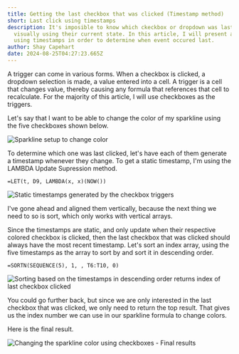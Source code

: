 ```yaml
---
title: Getting the last checkbox that was clicked (Timestamp method)
short: Last click using timestamps
description: It's imposible to know which ckeckbox or dropdown was last edited
  visually using their current state. In this article, I will present a method
  using timestamps in order to determine when event occured last.
author: Shay Capehart
date: 2024-08-25T04:27:23.665Z
---
```

A trigger can come in various forms. When a checkbox is clicked, a dropdown selection is made, a value entered into a cell. A trigger is a cell that changes value, thereby causing any formula that references that cell to recalculate. For the majority of this article, I will use checkboxes as the triggers. 

Let's say that I want to be able to change the color of my sparkline using the five checkboxes shown below.

![](/static/img/last_checkbox_setup.jpg "Sparkline setup to change color")

To determine which one was last clicked, let's have each of them generate a timestamp whenever they change. To get a static timestamp, I'm using the LAMBDA Update Supression method.

`=LET(t, D9, LAMBDA(x, x)(NOW())`

![](/static/img/last_checkbox_timestamps.jpg "Static timestamps generated by the checkbox triggers")

I've gone ahead and aligned them vertically, because the next thing we need to so is sort, which only works with vertical arrays.  

Since the timestamps are static, and only update when their respective colored checkbox is clicked, then the last checkbox that was clicked should always have the most recent timestamp. Let's sort an index array, using the five timestamps as the array to sort by and sort it in descending order. 

`=SORTN(SEQUENCE(5), 1, , T6:T10, 0)`

![](/static/img/last_checkbox_index.jpg "Sorting based on the timestamps in descending order returns index of last checkbox clicked")

You could go further back, but since we are only interested in the last checkbox that was clicked, we only need to return the top result. That gives us the index number we can use in our sparkline formula to change colors.  

Here is the final result.

![](/static/img/last_checkbox_final.gif "Changing the sparkline color using checkboxes - Final results")